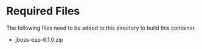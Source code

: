 # Required Files
The following files need to be added to this directory to build this container.
 - jboss-eap-6.1.0.zip
